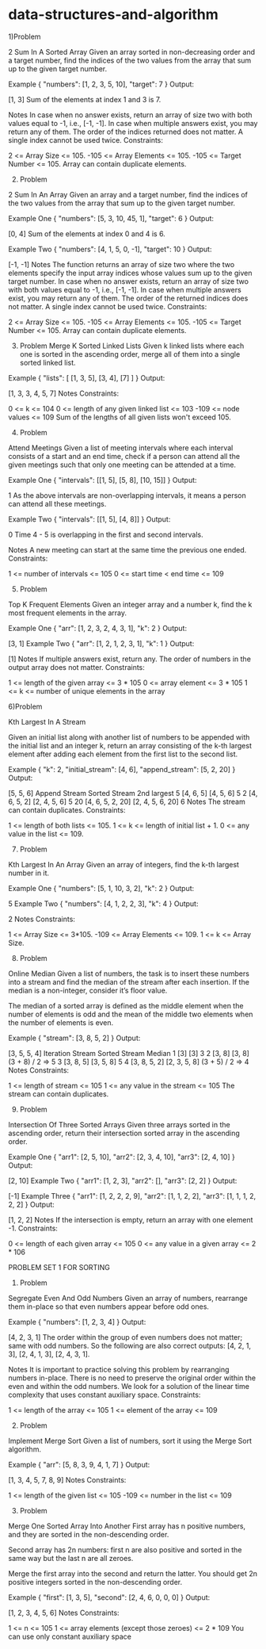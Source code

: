 # data-structures-and-algorithm

1)Problem 

2 Sum In A Sorted Array
Given an array sorted in non-decreasing order and a target number, find the indices of the two values from the array that sum up to the given target number.

Example
{
"numbers": [1, 2, 3, 5, 10],
"target": 7
}
Output:

[1, 3]
Sum of the elements at index 1 and 3 is 7.

Notes
In case when no answer exists, return an array of size two with both values equal to -1, i.e., [-1, -1].
In case when multiple answers exist, you may return any of them.
The order of the indices returned does not matter.
A single index cannot be used twice.
Constraints:

2 <= Array Size <= 105.
-105 <= Array Elements <= 105.
-105 <= Target Number <= 105.
Array can contain duplicate elements.


2) Problem

2 Sum In An Array
Given an array and a target number, find the indices of the two values from the array that sum up to the given target number.

Example One
{
"numbers": [5, 3, 10, 45, 1],
"target": 6
}
Output:

[0, 4]
Sum of the elements at index 0 and 4 is 6.

Example Two
{
"numbers": [4, 1, 5, 0, -1],
"target": 10
}
Output:

[-1, -1]
Notes
The function returns an array of size two where the two elements specify the input array indices whose values sum up to the given target number.
In case when no answer exists, return an array of size two with both values equal to -1, i.e., [-1, -1].
In case when multiple answers exist, you may return any of them.
The order of the returned indices does not matter.
A single index cannot be used twice.
Constraints:

2 <= Array Size <= 105.
-105 <= Array Elements <= 105.
-105 <= Target Number <= 105.
Array can contain duplicate elements.






3) Problem
   Merge K Sorted Linked Lists
   Given k linked lists where each one is sorted in the ascending order, merge all of them into a single sorted linked list.

Example
{
"lists": [
[1, 3, 5],
[3, 4],
[7]
]
}
Output:

[1, 3, 3, 4, 5, 7]
Notes
Constraints:

0 <= k <= 104
0 <= length of any given linked list <= 103
-109 <= node values <= 109
Sum of the lengths of all given lists won't exceed 105.




4) Problem

Attend Meetings
Given a list of meeting intervals where each interval consists of a start and an end time, check if a person can attend all the given meetings such that only one meeting can be attended at a time.

Example One
{
"intervals": [[1, 5], [5, 8], [10, 15]]
}
Output:

1
As the above intervals are non-overlapping intervals, it means a person can attend all these meetings.

Example Two
{
"intervals": [[1, 5], [4, 8]]
}
Output:

0
Time 4 - 5 is overlapping in the first and second intervals.

Notes
A new meeting can start at the same time the previous one ended.
Constraints:

1 <= number of intervals <= 105
0 <= start time < end time <= 109



5) Problem

Top K Frequent Elements
Given an integer array and a number k, find the k most frequent elements in the array.

Example One
{
"arr": [1, 2, 3, 2, 4, 3, 1],
"k": 2
}
Output:

[3, 1]
Example Two
{
"arr": [1, 2, 1, 2, 3, 1],
"k": 1
}
Output:

[1]
Notes
If multiple answers exist, return any.
The order of numbers in the output array does not matter.
Constraints:

1 <= length of the given array <= 3 * 105
0 <= array element <= 3 * 105
1 <= k <= number of unique elements in the array





6)Problem

Kth Largest In A Stream

Given an initial list along with another list of numbers to be appended with the initial list and an integer k, return an array consisting of the k-th largest element after adding each element from the first list to the second list.

Example
{
"k": 2,
"initial_stream": [4, 6],
"append_stream": [5, 2, 20]
}
Output:

[5, 5, 6]
Append	Stream	Sorted Stream	2nd largest
5	[4, 6, 5]	[4, 5, 6]	5
2	[4, 6, 5, 2]	[2, 4, 5, 6]	5
20	[4, 6, 5, 2, 20]	[2, 4, 5, 6, 20]	6
Notes
The stream can contain duplicates.
Constraints:

1 <= length of both lists <= 105.
1 <= k <= length of initial list + 1.
0 <= any value in the list <= 109.



7) Problem

Kth Largest In An Array
Given an array of integers, find the k-th largest number in it.

Example One
{
"numbers": [5, 1, 10, 3, 2],
"k": 2
}
Output:

5
Example Two
{
"numbers": [4, 1, 2, 2, 3],
"k": 4
}
Output:

2
Notes
Constraints:

1 <= Array Size <= 3*105.
-109 <= Array Elements <= 109.
1 <= k <= Array Size.



8) Problem


Online Median
Given a list of numbers, the task is to insert these numbers into a stream and find the median of the stream after each insertion. If the median is a non-integer, consider it’s floor value.

The median of a sorted array is defined as the middle element when the number of elements is odd and the mean of the middle two elements when the number of elements is even.

Example
{
"stream": [3, 8, 5, 2]
}
Output:

[3, 5, 5, 4]
Iteration	Stream	Sorted Stream	Median
1	[3]	[3]	3
2	[3, 8]	[3, 8]	(3 + 8) / 2 => 5
3	[3, 8, 5]	[3, 5, 8]	5
4	[3, 8, 5, 2]	[2, 3, 5, 8]	(3 + 5) / 2 => 4
Notes
Constraints:

1 <= length of stream <= 105
1 <= any value in the stream <= 105
The stream can contain duplicates.





9) Problem

Intersection Of Three Sorted Arrays
Given three arrays sorted in the ascending order, return their intersection sorted array in the ascending order.

Example One
{
"arr1": [2, 5, 10],
"arr2": [2, 3, 4, 10],
"arr3": [2, 4, 10]
}
Output:

[2, 10]
Example Two
{
"arr1": [1, 2, 3],
"arr2": [],
"arr3": [2, 2]
}
Output:

[-1]
Example Three
{
"arr1": [1, 2, 2, 2, 9],
"arr2": [1, 1, 2, 2],
"arr3": [1, 1, 1, 2, 2, 2]
}
Output:

[1, 2, 2]
Notes
If the intersection is empty, return an array with one element -1.
Constraints:

0 <= length of each given array <= 105
0 <= any value in a given array <= 2 * 106















PROBLEM SET 1 FOR SORTING

1) Problem


Segregate Even And Odd Numbers
Given an array of numbers, rearrange them in-place so that even numbers appear before odd ones.

Example
{
"numbers": [1, 2, 3, 4]
}
Output:

[4, 2, 3, 1]
The order within the group of even numbers does not matter; same with odd numbers. So the following are also correct outputs: [4, 2, 1, 3], [2, 4, 1, 3], [2, 4, 3, 1].

Notes
It is important to practice solving this problem by rearranging numbers in-place.
There is no need to preserve the original order within the even and within the odd numbers.
We look for a solution of the linear time complexity that uses constant auxiliary space.
Constraints:

1 <= length of the array <= 105
1 <= element of the array <= 109





2) Problem

Implement Merge Sort
Given a list of numbers, sort it using the Merge Sort algorithm.

Example
{
"arr": [5, 8, 3, 9, 4, 1, 7]
}
Output:

[1, 3, 4, 5, 7, 8, 9]
Notes
Constraints:

1 <= length of the given list <= 105
-109 <= number in the list <= 109



3) Problem


Merge One Sorted Array Into Another
First array has n positive numbers, and they are sorted in the non-descending order.

Second array has 2n numbers: first n are also positive and sorted in the same way but the last n are all zeroes.

Merge the first array into the second and return the latter. You should get 2n positive integers sorted in the non-descending order.

Example
{
"first": [1, 3, 5],
"second": [2, 4, 6, 0, 0, 0]
}
Output:

[1, 2, 3, 4, 5, 6]
Notes
Constraints:

1 <= n <= 105
1 <= array elements (except those zeroes) <= 2 * 109
You can use only constant auxiliary space
